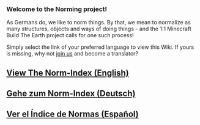 ### Welcome to the Norming project!

As Germans do, we like to norm things. By that, we mean to normalize as many structures, objects and ways of doing things - and the 1:1 Minecraft Build The Earth project calls for one such process!

Simply select the link of your preferred language to view this Wiki. If yours is missing, why not [join us](https://discord.gg/eXzrZSx) and become a translator?

## [View The Norm-Index (English)](/BTEN/Index_EN)

## [Gehe zum Norm-Index (Deutsch)](/BTEN/Index_DE)

## [Ver el Índice de Normas (Español)](/BTEN/Index_ES)
